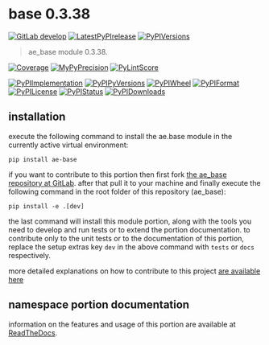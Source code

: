 <!-- THIS FILE IS EXCLUSIVELY MAINTAINED by the project ae.ae V0.3.94 -->
<!-- THIS FILE IS EXCLUSIVELY MAINTAINED by the project aedev.tpl_namespace_root V0.3.14 -->
# base 0.3.38

[![GitLab develop](https://img.shields.io/gitlab/pipeline/ae-group/ae_base/develop?logo=python)](
    https://gitlab.com/ae-group/ae_base)
[![LatestPyPIrelease](
    https://img.shields.io/gitlab/pipeline/ae-group/ae_base/release0.3.37?logo=python)](
    https://gitlab.com/ae-group/ae_base/-/tree/release0.3.37)
[![PyPIVersions](https://img.shields.io/pypi/v/ae_base)](
    https://pypi.org/project/ae-base/#history)

>ae_base module 0.3.38.

[![Coverage](https://ae-group.gitlab.io/ae_base/coverage.svg)](
    https://ae-group.gitlab.io/ae_base/coverage/index.html)
[![MyPyPrecision](https://ae-group.gitlab.io/ae_base/mypy.svg)](
    https://ae-group.gitlab.io/ae_base/lineprecision.txt)
[![PyLintScore](https://ae-group.gitlab.io/ae_base/pylint.svg)](
    https://ae-group.gitlab.io/ae_base/pylint.log)

[![PyPIImplementation](https://img.shields.io/pypi/implementation/ae_base)](
    https://gitlab.com/ae-group/ae_base/)
[![PyPIPyVersions](https://img.shields.io/pypi/pyversions/ae_base)](
    https://gitlab.com/ae-group/ae_base/)
[![PyPIWheel](https://img.shields.io/pypi/wheel/ae_base)](
    https://gitlab.com/ae-group/ae_base/)
[![PyPIFormat](https://img.shields.io/pypi/format/ae_base)](
    https://pypi.org/project/ae-base/)
[![PyPILicense](https://img.shields.io/pypi/l/ae_base)](
    https://gitlab.com/ae-group/ae_base/-/blob/develop/LICENSE.md)
[![PyPIStatus](https://img.shields.io/pypi/status/ae_base)](
    https://libraries.io/pypi/ae-base)
[![PyPIDownloads](https://img.shields.io/pypi/dm/ae_base)](
    https://pypi.org/project/ae-base/#files)


## installation


execute the following command to install the
ae.base module
in the currently active virtual environment:
 
```shell script
pip install ae-base
```

if you want to contribute to this portion then first fork
[the ae_base repository at GitLab](
https://gitlab.com/ae-group/ae_base "ae.base code repository").
after that pull it to your machine and finally execute the
following command in the root folder of this repository
(ae_base):

```shell script
pip install -e .[dev]
```

the last command will install this module portion, along with the tools you need
to develop and run tests or to extend the portion documentation. to contribute only to the unit tests or to the
documentation of this portion, replace the setup extras key `dev` in the above command with `tests` or `docs`
respectively.

more detailed explanations on how to contribute to this project
[are available here](
https://gitlab.com/ae-group/ae_base/-/blob/develop/CONTRIBUTING.rst)


## namespace portion documentation

information on the features and usage of this portion are available at
[ReadTheDocs](
https://ae.readthedocs.io/en/latest/_autosummary/ae.base.html
"ae_base documentation").
